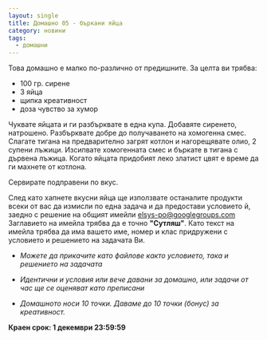 ```yaml
---
layout: single
title: Домашно 05 - бъркани яйца
category: новини
tags:
  - домашни
---
```

Това домашно е малко по-различно от предишните. За целта ви трябва:

- 100 гр. сирене
- 3 яйца
- щипка креативност
- доза чувство за хумор

Чуквате яйцата и ги разбърквате в една купа. Добавяте сиренето, натрошено. Разбърквате добре до получаването на хомогенна смес.
Слагате тигана на предварително загрят котлон и нагорещявате олио, 2 супени лъжици. Изсипвате хомогенната смес и бъркате в тигана с дървена лъжица.
Когато яйцата придобият леко златист цвят е време да ги махнете от котлона.

Сервирате подправени по вкус.

След като хапнете вкусни яйца ще използвате останалите продукти всеки от вас да измисли по една задача и да предостави условието й, заедно с решение на общият имейли [elsys-po@googlegroups.com](elsys-po@googlegroups.com) Заглавието на имейла трябва да е точно **"Сутляш"**. Като текст на имейла трябва да има вашето име, номер и клас придружени с условието и решението на задачата Ви.

* _Можете да прикачите като файлове както условието, така и решението на задачата_

* _Идентични и условия или вече давани за домашно, или задачи от час ще се оценяват като преписани_

* _Домашното носи 10 точки. Даваме до 10 точки (бонус) за креативност._


**Краен срок: 1 декември 23:59:59**
